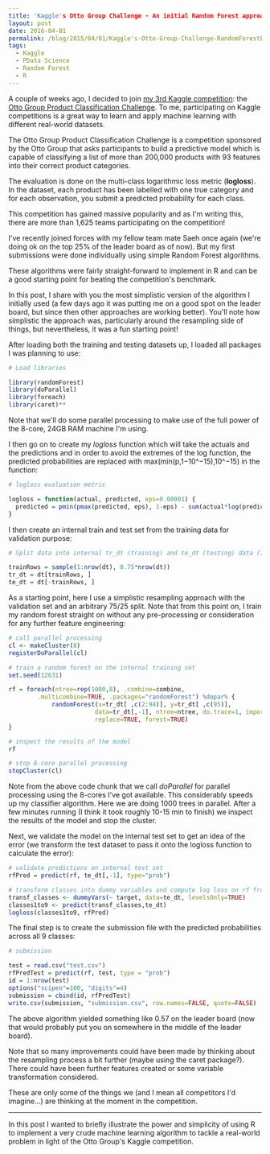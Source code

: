 ```yaml
---
title: 'Kaggle's Otto Group Challenge - An initial Random Forest approach'
layout: post
date: 2016-04-01
permalink: /blog/2015/04/01/Kaggle's-Otto-Group-Challenge-RandomForestExample
tags:
  - Kaggle
  - PData Science
  - Random Forest
  - R
---
```


A couple of weeks ago, I decided to join [my 3rd Kaggle competition](https://www.kaggle.com/users/21458/feliperego): the [Otto Group Product Classification Challenge](https://www.kaggle.com/c/otto-group-product-classification-challenge). To me, participating on Kaggle competitions is a great way to learn and apply machine learning with different real-world datasets.

The Otto Group Product Classification Challenge is a competition sponsored by the Otto Group that asks participants to build a predictive model which is capable of classifying a list of more than 200,000 products with 93 features into their correct product categories.

The evaluation is done on the multi-class logarithmic loss metric (**logloss**). In the dataset, each product has been labelled with one true category and for each observation, you submit a predicted probability for each class.

This competition has gained massive popularity and as I'm writing this, there are more than 1,625 teams participating on the competition!

I've recently joined forces with my fellow team mate Saeh once again (we're doing ok on the top 25% of the leader board as of now). But my first submissions were done individually using simple Random Forest algorithms.

These algorithms were fairly straight-forward to implement in R and can be a good starting point for beating the competition's benchmark.

In this post, I share with you the most simplistic version of the algorithm I initially used (a few days ago it was putting me on a good spot on the leader board, but since then other approaches are working better). You'll note how simplistic the approach was, particularly around the resampling side of things, but nevertheless, it was a fun starting point!

After loading both the training and testing datasets up, I loaded all packages I was planning to use:


```r
# Load libraries

library(randomForest)
library(doParallel)
library(foreach)
library(caret)**
```

Note that we'll do some parallel processing to make use of the full power of the 8-core, 24GB RAM machine I'm using.

I then go on to create my *logloss*  function which will take the actuals and the predictions and in order to avoid the extremes of the log function, the predicted probabilities are replaced with max(min(p,1−10^−15),10^−15) in the function:


```r
# logloss evaluation metric

logloss = function(actual, predicted, eps=0.00001) {
  predicted = pmin(pmax(predicted, eps), 1-eps) - sum(actual*log(predicted))/nrow(actual)
}
```

I then create an internal train and test set from the training data for validation purpose:


```r
# Split data into internal tr_dt (training) and te_dt (testing) data (75/25)

trainRows = sample(1:nrow(dt), 0.75*nrow(dt))
tr_dt = dt[trainRows, ]
te_dt = dt[-trainRows, ]
```

As a starting point, here I use a simplistic resampling approach with the validation set and an arbitrary 75/25 split. Note that from this point on, I train my random forest straight on without any pre-processing or consideration for any further feature engineering:


```r
# call parallel processing
cl <- makeCluster(8)
registerDoParallel(cl)

# train a random forest on the internal training set
set.seed(12631)

rf = foreach(ntree=rep(1000,8), .combine=combine,
    	.multicombine=TRUE, .packages="randomForest") %dopar% {
			randomForest(x=tr_dt[ ,c(2:94)], y=tr_dt[ ,c(95)],
						data=tr_dt[,-1], ntree=ntree, do.trace=1, importance=TRUE,
						replace=TRUE, forest=TRUE)
}

# inspect the results of the model
rf

# stop 8-core parallel processing
stopCluster(cl)
```

Note from the above code chunk that we call *doParallel* for parallel processing using the 8-cores I've got available. This considerably speeds up my classifier algorithm. Here we are doing 1000 trees in parallel. After a few minutes running (I think it took roughly 10-15 min to finish) we inspect the results of the model and stop the cluster.

Next, we validate the model on the internal test set to get an idea of the error (we transform the test dataset to pass it onto the logloss function to calculate the error):


```r
# validate predictions on internal test set
rfPred = predict(rf, te_dt[,-1], type="prob")

# transform classes into dummy variables and compute log loss on rf from the internal test dataset
transf_classes <- dummyVars(~ target, data=te_dt, levelsOnly=TRUE)
classes1to9 <- predict(transf_classes,te_dt)
logloss(classes1to9, rfPred)
```

The final step is to create the submission file with the predicted probabilities across all 9 classes:


```r
# submission

test = read.csv("test.csv")
rfPredTest = predict(rf, test, type = "prob")
id = 1:nrow(test)
options("scipen"=100, "digits"=4)
submission = cbind(id, rfPredTest)
write.csv(submission, "submission.csv", row.names=FALSE, quote=FALSE)
```

The above algorithm yielded something like 0.57 on the leader board (now that would probably put you on somewhere in the middle of the leader board).

Note that so many improvements could have been made by thinking about the resampling process a bit further (maybe using the caret package?). There could have been further features created or some variable transformation considered.

These are only some of the things we (and I mean all competitors I'd imagine...) are thinking at the moment in the competition.

***

In this post I wanted to briefly illustrate the power and simplicity of using R to implement a very crude machine learning algorithm to tackle a real-world problem in light of the Otto Group's Kaggle competition.

